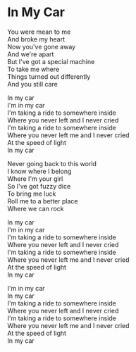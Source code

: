 # In My Car  

You were mean to me  
And broke my heart  
Now you've gone away  
And we're apart  
But I've got a special machine  
To take me where  
Things turned out differently  
And you still care  

In my car  
I'm in my car  
I'm taking a ride to somewhere inside  
Where you never left and I never cried  
I'm taking a ride to somewhere inside  
Where you never left me and I never cried  
At the speed of light  
In my car  

Never going back to this world  
I know where I belong  
Where I'm your girl  
So I've got fuzzy dice  
To bring me luck  
Roll me to a better place  
Where we can rock  

In my car  
I'm in my car  
I'm taking a ride to somewhere inside  
Where you never left and I never cried  
I'm taking a ride to somewhere inside  
Where you never left me and I never cried  
At the speed of light  
In my car  

I'm in my car  
In my car  
I'm taking a ride to somewhere inside  
Where you never left and I never cried  
I'm taking a ride to somewhere inside  
Where you never left me and I never cried  
At the speed of light  
In my car  

